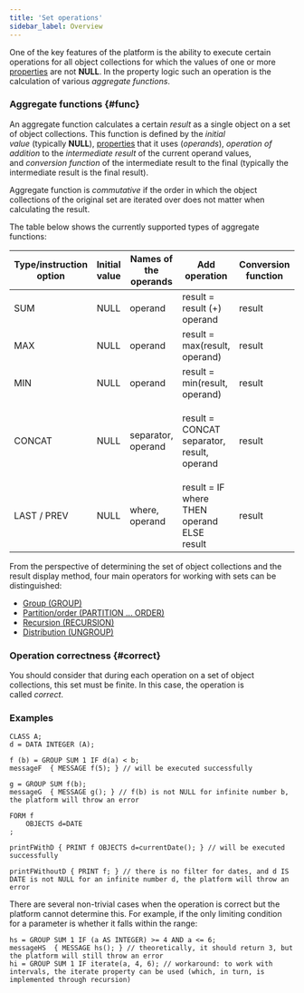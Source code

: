 ```yaml
---
title: 'Set operations'
sidebar_label: Overview
---
```


One of the key features of the platform is the ability to execute certain operations for all object collections for which the values of one or more [properties](Properties.md) are not **NULL**. In the property logic such an operation is the calculation of various *aggregate functions*. 

### Aggregate functions {#func}

An aggregate function calculates a certain *result* as a single object on a set of object collections. This function is defined by the *initial value* (typically **NULL**), [properties](Properties.md) that it uses (*operands*), *operation of addition* to the *intermediate result* of the current operand values, and *conversion function* of the intermediate result to the final (typically the intermediate result is the final result).

Aggregate function is *commutative* if the order in which the object collections of the original set are iterated over does not matter when calculating the result. 

The table below shows the currently supported types of aggregate functions:

|Type/instruction option|Initial value|Names of the operands|Add operation|Conversion function|Commutativity|Data type|
|---|---|---|---|---|---|---|
|SUM|NULL|operand|result = result (+) operand|result|+|number|
|MAX|NULL|operand|result = max(result, operand)|result|+|any comparable|
|MIN|NULL|operand|result = min(result, operand)|result|+|any comparable|
|<p>CONCAT</p>|NULL|separator, operand|<p>result = CONCAT separator, result, operand</p>|result|-|string|
|LAST / PREV|NULL|where, operand|result = IF where THEN operand ELSE result|result|-|<p>any</p>|

From the perspective of determining the set of object collections and the result display method, four main operators for working with sets can be distinguished:

-   [Group (GROUP)](Grouping_GROUP_.md)
-   [Partition/order (PARTITION ... ORDER)](Partitioning_sorting_PARTITION_..._ORDER_.md)
-   [Recursion (RECURSION)](Recursion_RECURSION_.md)
-   [Distribution (UNGROUP)](Distribution_UNGROUP_.md)

### Operation correctness {#correct}

You should consider that during each operation on a set of object collections, this set must be finite. In this case, the operation is called *correct*.

### Examples

```lsf
CLASS A;
d = DATA INTEGER (A);

f (b) = GROUP SUM 1 IF d(a) < b;
messageF  { MESSAGE f(5); } // will be executed successfully

g = GROUP SUM f(b);
messageG  { MESSAGE g(); } // f(b) is not NULL for infinite number b, the platform will throw an error

FORM f
    OBJECTS d=DATE
;

printFWithD { PRINT f OBJECTS d=currentDate(); } // will be executed successfully

printFWithoutD { PRINT f; } // there is no filter for dates, and d IS DATE is not NULL for an infinite number d, the platform will throw an error
```


There are several non-trivial cases when the operation is correct but the platform cannot determine this. For example, if the only limiting condition for a parameter is whether it falls within the range:

```lsf
hs = GROUP SUM 1 IF (a AS INTEGER) >= 4 AND a <= 6;
messageHS  { MESSAGE hs(); } // theoretically, it should return 3, but the platform will still throw an error
hi = GROUP SUM 1 IF iterate(a, 4, 6); // workaround: to work with intervals, the iterate property can be used (which, in turn, is implemented through recursion)
```
